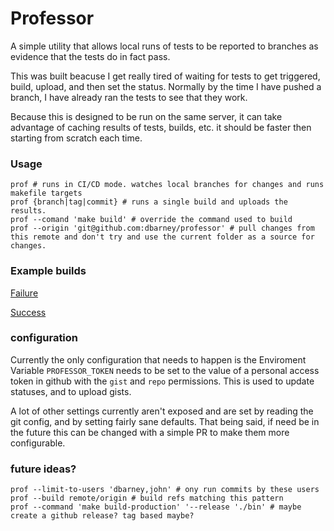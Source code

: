 # Professor
A simple utility that allows local runs of tests to be reported to branches as evidence that the tests do in fact pass.

This was built beacuse I get really tired of waiting for tests to get triggered, build, upload, and then set the status. Normally by the time I have pushed a branch, I have already ran the tests to see that they work.

Because this is designed to be run on the same server, it can take advantage of caching results of tests, builds, etc. it should be faster then starting from scratch each time.

### Usage
```
prof # runs in CI/CD mode. watches local branches for changes and runs makefile targets
prof {branch|tag|commit} # runs a single build and uploads the results.
prof --comand 'make build' # override the command used to build
prof --origin 'git@github.com:dbarney/professor' # pull changes from this remote and don't try and use the current folder as a source for changes.
```

### Example builds
[Failure](https://gist.github.com/DBarney/d1e7920fcf6ae484d397430c1febea06)

[Success](https://gist.github.com/DBarney/61e0f6068911f125dc377600e642290a)

### configuration
Currently the only configuration that needs to happen is the Enviroment Variable `PROFESSOR_TOKEN` needs to be set to the value of a personal access token in github with the `gist` and `repo` permissions. This is used to update statuses, and to upload gists.

A lot of other settings currently aren't exposed and are set by reading the git config, and by setting fairly sane defaults. That being said, if need be in the future this can be changed with a simple PR to make them more configurable.

### future ideas?
```
prof --limit-to-users 'dbarney,john' # ony run commits by these users
prof --build remote/origin # build refs matching this pattern 
prof --command 'make build-production' '--release './bin' # maybe create a github release? tag based maybe?
```